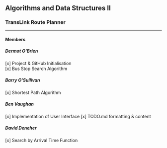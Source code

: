 ## Algorithms and Data Structures II
### TransLink Route Planner
____________________________
#### Members


##### Dermot O'Brien
[x] Project & GitHub Initialisation  
[x] Bus Stop Search Algorithm  

##### Barry O'Sullivan  
[x] Shortest Path Algorithm

##### Ben Vaughan
[x] Implementation of User Interface
[x] TODO.md formatting & content  

##### David Deneher
[x] Search by Arrival Time Function  


